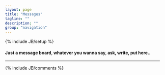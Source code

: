```yaml
---
layout: page
title: "Messages"
tagline: ""
description: ""
group: "navigation"
---
```

{% include JB/setup %}
#### Just a message board, whatever you wanna say, ask, write, put here..

---
{% include JB/comments %}
